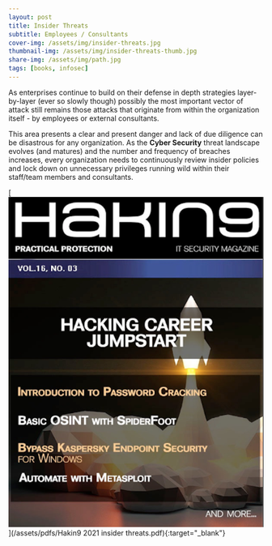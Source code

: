 ```yaml
---
layout: post
title: Insider Threats
subtitle: Employees / Consultants
cover-img: /assets/img/insider-threats.jpg
thumbnail-img: /assets/img/insider-threats-thumb.jpg
share-img: /assets/img/path.jpg
tags: [books, infosec]
---
```


As enterprises continue to build on their defense in depth strategies layer-by-layer (ever so slowly though) possibly the most important vector of attack still remains those attacks that originate from within the organization itself - by employees or external consultants.

This area presents a clear and present danger and lack of due diligence can be disastrous for any organization. As the **Cyber Security** threat landscape evolves (and matures) and the number and frequency of breaches increases, every organization needs to continuously review insider policies and lock down on unnecessary privileges running wild within their staff/team members and consultants.

[![Insider Threats](/assets/img/Hakin9-2021-insider-threats-cover.png)](/assets/pdfs/Hakin9 2021 insider threats.pdf){:target="_blank"}


